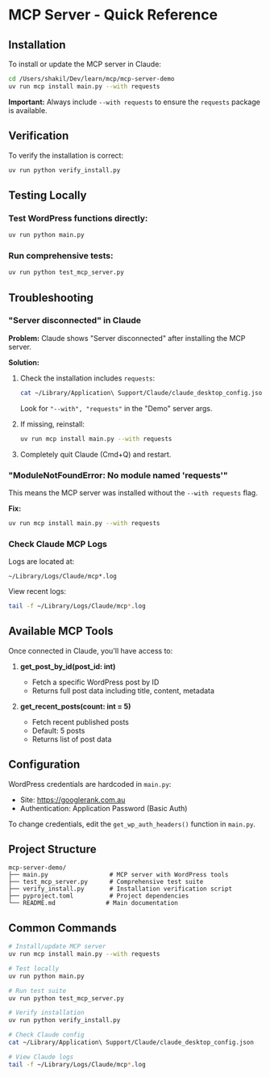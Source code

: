 # MCP Server - Quick Reference

## Installation

To install or update the MCP server in Claude:

```bash
cd /Users/shakil/Dev/learn/mcp/mcp-server-demo
uv run mcp install main.py --with requests
```

**Important:** Always include `--with requests` to ensure the `requests` package is available.

## Verification

To verify the installation is correct:

```bash
uv run python verify_install.py
```

## Testing Locally

### Test WordPress functions directly:
```bash
uv run python main.py
```

### Run comprehensive tests:
```bash
uv run python test_mcp_server.py
```

## Troubleshooting

### "Server disconnected" in Claude

**Problem:** Claude shows "Server disconnected" after installing the MCP server.

**Solution:**
1. Check the installation includes `requests`:
   ```bash
   cat ~/Library/Application\ Support/Claude/claude_desktop_config.json
   ```
   Look for `"--with", "requests"` in the "Demo" server args.

2. If missing, reinstall:
   ```bash
   uv run mcp install main.py --with requests
   ```

3. Completely quit Claude (Cmd+Q) and restart.

### "ModuleNotFoundError: No module named 'requests'"

This means the MCP server was installed without the `--with requests` flag.

**Fix:**
```bash
uv run mcp install main.py --with requests
```

### Check Claude MCP Logs

Logs are located at:
```
~/Library/Logs/Claude/mcp*.log
```

View recent logs:
```bash
tail -f ~/Library/Logs/Claude/mcp*.log
```

## Available MCP Tools

Once connected in Claude, you'll have access to:

1. **get_post_by_id(post_id: int)**
   - Fetch a specific WordPress post by ID
   - Returns full post data including title, content, metadata

2. **get_recent_posts(count: int = 5)**
   - Fetch recent published posts
   - Default: 5 posts
   - Returns list of post data

## Configuration

WordPress credentials are hardcoded in `main.py`:
- Site: https://googlerank.com.au
- Authentication: Application Password (Basic Auth)

To change credentials, edit the `get_wp_auth_headers()` function in `main.py`.

## Project Structure

```
mcp-server-demo/
├── main.py                 # MCP server with WordPress tools
├── test_mcp_server.py      # Comprehensive test suite
├── verify_install.py       # Installation verification script
├── pyproject.toml          # Project dependencies
└── README.md              # Main documentation
```

## Common Commands

```bash
# Install/update MCP server
uv run mcp install main.py --with requests

# Test locally
uv run python main.py

# Run test suite
uv run python test_mcp_server.py

# Verify installation
uv run python verify_install.py

# Check Claude config
cat ~/Library/Application\ Support/Claude/claude_desktop_config.json

# View Claude logs
tail -f ~/Library/Logs/Claude/mcp*.log
```
